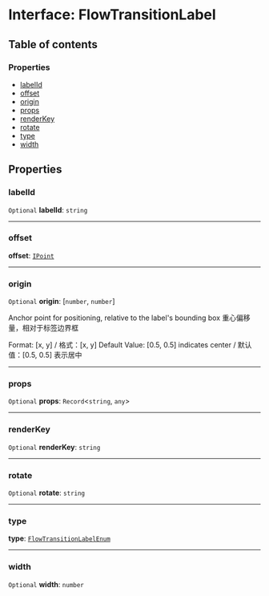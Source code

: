 # Interface: FlowTransitionLabel

## Table of contents

### Properties

* [labelId](/en/auto-docs/fixed-layout-editor/interfaces/FlowTransitionLabel.md#labelid)
* [offset](/en/auto-docs/fixed-layout-editor/interfaces/FlowTransitionLabel.md#offset)
* [origin](/en/auto-docs/fixed-layout-editor/interfaces/FlowTransitionLabel.md#origin)
* [props](/en/auto-docs/fixed-layout-editor/interfaces/FlowTransitionLabel.md#props)
* [renderKey](/en/auto-docs/fixed-layout-editor/interfaces/FlowTransitionLabel.md#renderkey)
* [rotate](/en/auto-docs/fixed-layout-editor/interfaces/FlowTransitionLabel.md#rotate)
* [type](/en/auto-docs/fixed-layout-editor/interfaces/FlowTransitionLabel.md#type)
* [width](/en/auto-docs/fixed-layout-editor/interfaces/FlowTransitionLabel.md#width)

## Properties

### labelId

`Optional` **labelId**: `string`

***

### offset

**offset**: [`IPoint`](/en/auto-docs/fixed-layout-editor/interfaces/IPoint.md)

***

### origin

`Optional` **origin**: \[`number`, `number`]

Anchor point for positioning, relative to the label's bounding box
重心偏移量，相对于标签边界框

Format: \[x, y] / 格式：\[x, y]
Default Value: \[0.5, 0.5] indicates center / 默认值：\[0.5, 0.5] 表示居中

***

### props

`Optional` **props**: `Record`<`string`, `any`>

***

### renderKey

`Optional` **renderKey**: `string`

***

### rotate

`Optional` **rotate**: `string`

***

### type

**type**: [`FlowTransitionLabelEnum`](/en/auto-docs/fixed-layout-editor/enums/FlowTransitionLabelEnum.md)

***

### width

`Optional` **width**: `number`
